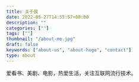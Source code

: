 ```yaml
---
title: 关于我
date: 2022-05-27T14:55:57+08:00
description: ""
categories: [""]
tags: [""]
thumbnail: "/about-me.jpg"
draft: false
keywords: ["about-us", "about-hugo", "contact"]
type: about
---
```


爱看书、美剧、电影，热爱生活，关注互联网流行技术。

